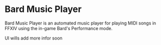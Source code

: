 # Bard Music Player
Bard Music Player is an automated music player for playing MIDI songs in FFXIV using the in-game Bard's Performance mode.

UI wills add more infor soon
